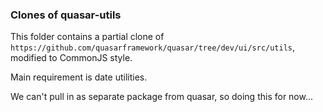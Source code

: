 ### Clones of quasar-utils

This folder contains a partial clone of `https://github.com/quasarframework/quasar/tree/dev/ui/src/utils`, modified to CommonJS style.

Main requirement is date utilities.

We can't pull in as separate package from quasar, so doing this for now...